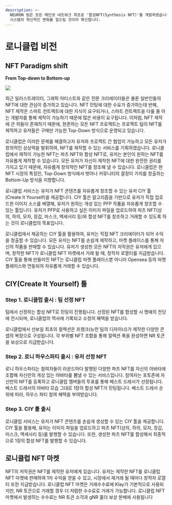```yaml
---
description: >-
  NEURON 팀은 모든 메인넷 네트워크 최초로 '합성NFT(Synthesis NFT)'를 개발하였습니다. 로니클럽 NFT를 통해 NFT 민팅
  시스템의 혁신적인 변화를 일으킬 것이라 확신합니다.
---
```


# 로니클럽 비전

## **NFT Paradigm shift**

**From Top-down to Bottom-up**

![](https://lh5.googleusercontent.com/iuUww51Zp9EwKNR81u3GQ\_wbE8CWKGHNcnwyQiSF5yAiblR2oD\_9ZLESWbWti-Xmj4g1SUnT2uYSd1079Itp9hFZr76SOPcfiOGOe5gCs2KjpWwUHg3qee5hNcXT6WBxOPn\_6zSj)

최근 일러스트레이터, 그래픽 아티스트와 같은 전문 크리에이터들은 물론 일반인들의 NFT에 대한 관심이 증가하고 있습니다. NFT 민팅에 대한 수요가 증가하는데 반해,  NFT 제작은 스마트 컨트랙트에 대한 지식이 요구되거나, 스마트 컨트랙트을 다룰 줄 아는 개발자를 통해 제작이 가능하기 때문에 많은 비용이 요구됩니다. 이처럼, NFT 제작에 큰 허들이 존재하기 때문에, 현존하는 모든 NFT 프로젝트는 프로젝트 팀이 NFT를 제작하고 유저들은 구매만 가능한 Top-Down 방식으로 운영되고 있습니다.&#x20;

로니클럽은 이러한 문제를 해결하고자 유저와 프로젝트 간 협업이 가능하고 모든 유저가 창의적인 상상력을 발휘하여, NFT를 제작할 수 있는 서비스를 기획하였습니다. 로니클럽에서 제작이 가능한 NFT는 파츠 NFT와 합성 NFT로, 유저는 본인이 원하는 NFT를 자유롭게 제작할 수 있습니다. 모든 유저가 자신이 제작한 NFT에 대한 완전한 권리를 가지고 있기 때문에, 자유롭게 창의적인 NFT를 창조해 낼 수 있습니다. 로니클럽은 현 NFT 시장의 특징인, Top-Down 방식에서 벗어나 커뮤니티의 결정이 가치를 창출하는 Bottom-Up 방식을 지향합니다.

로니클럽 서비스는 유저가 NFT 콘텐츠를 자유롭게 창조할 수 있는 유저 CIY 툴(Create It Yourself)을 제공합니다. CIY 툴은 알고리즘을 기반으로 유저가 직접 업로드한 이미지 소스를 배열해, 유저가 원하는 개성 있는 PFP 작품을 자유롭게 창조할 수 있는 툴입니다. 유저가 PFP로 사용하고 싶은 이미지 파일을 업로드하여 파츠 NFT(상의, 하의, 모자, 장갑, 마스크, 액세서리 등)와 합성 NFT를 창조하고 거래할 수 있도록 하는 것이 로니클럽의 목표입니다.

로니클럽에서 제공하는 CIY 툴을 활용하여, 유저는 직접 NFT 크리에이터가 되어 수익을 창출할 수 있습니다. 모든 유저는 NFT를 손쉽게 제작하고, 마켓 플레이스를 통해 자신의 작품을 판매할 수 있습니다. 유저가 생성한 모든 NFT의 저작권은 유저에게 있으며, 창작한 NFT가 로니클럽 NFT 마켓에서 거래 될 때, 창작자 로열티를 지급받습니다. CIY 툴을 통해 만들어진 NFT는 로니클럽 마켓 플레이스뿐 아니라 Opensea 등의 마켓 플레이스와 연동되어 자유롭게 거래할 수 있습니다.

## **CIY(Create It Yourself) 툴**

### Step 1. 로니클럽 출시 : 팀 선정 NFT

팀에서 선정하는 합성 NFT로 민팅이 진행됩니다. 선정된 NFT를 합성할 시 명예의 전당에 전시되며, 로니클럽의 역사에 기록되고 소정의 혜택을 받습니다.

로니클럽에서 선보일 최초의 컬렉션은 프랭크(뉴런 팀의 디자이너)가 제작한 다양한 콘셉의 복장으로 구성됩니다. 각 부위별 NFT 조합을 통해 컬렉션 룩을 완성하면 NR 토큰을 보상으로 지급받습니다.

### Step 2. 로니 하우스파티 출시 : 유저 선정 NFT

로니 하우스파티는 참여자들이 라운드마다 발행된 다양한 파츠 NFT를 자신의 아바타에 조합해 자신만의 개성 있는 아바타를 뽐낼 수 있는 서비스입니다. 참여자는 포토존에 자신만의 NFT를 등록하고 로니클럽 멤버들의 투표를 통해 베스트 드레서가 선정됩니다. 베스트 드레서의 아바타 모습 그대로 1장의 합성 NFT가 민팅됩니다. 베스트 드레서 순위에 따라, 하우스 파티 참여 혜택을 부여받습니다.&#x20;

### **Step 3. CIY 툴 출시**

로니클럽 서비스는 유저가 NFT 콘텐츠를 손쉽게 생성할 수 있는 CIY 툴을 제공합니다. CIY 툴을 활용해, 유저는 이미지 파일을 업로드하고 파츠 NFT(상의, 하의, 모자, 장갑, 마스크, 액세사리 등)를 발행할 수 있습니다. 또한, 생성한 파츠 NFT를 합성해서 최종적으로 1장의 합성 NFT를 발행할 수 있습니다.

## **로니클럽 NFT 마켓**

NFT의 저작권은 NFT를 제작한 유저에게 있습니다. 유저는 제작한 NFT를 로니클럽 NFT 마켓에 판매하여 1차 수익을 얻을 수 있고, 시장에서 재거래 될 때마다 창작자 로열티 또한 지급받습니다. 로니클럽 NFT 마켓은 거래수수료에 Klay가 기본적으로 사용되지만, NR 토큰으로 거래할 경우 더 저렴한 수수료로 거래가 가능합니다. 로니클럽 NFT 마켓에서 발생하는 수수료는 NR 토큰 소각과 gNR 홀더 보상 분배에 사용됩니다

